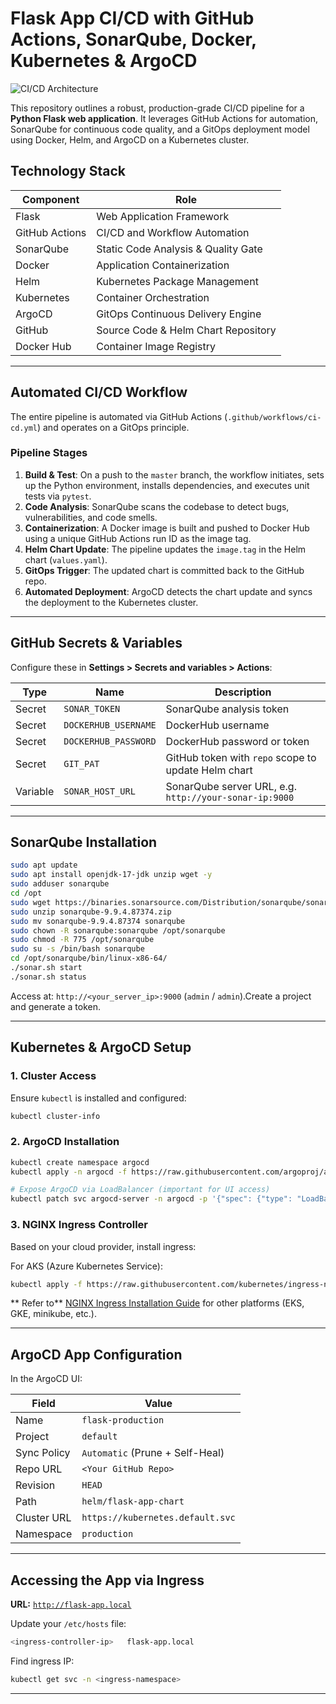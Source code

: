 
# Flask App CI/CD with GitHub Actions, SonarQube, Docker, Kubernetes & ArgoCD

![CI/CD Architecture](https://github.com/user-attachments/assets/a0710c79-d6b9-4336-98d8-09396fcbb163)

This repository outlines a robust, production-grade CI/CD pipeline for a **Python Flask web application**. It leverages GitHub Actions for automation, SonarQube for continuous code quality, and a GitOps deployment model using Docker, Helm, and ArgoCD on a Kubernetes cluster.

##  Technology Stack

| Component       | Role                                               |
|----------------|----------------------------------------------------|
| Flask          | Web Application Framework                          |
| GitHub Actions | CI/CD and Workflow Automation                      |
| SonarQube      | Static Code Analysis & Quality Gate                |
| Docker         | Application Containerization                       |
| Helm           | Kubernetes Package Management                      |
| Kubernetes     | Container Orchestration                            |
| ArgoCD         | GitOps Continuous Delivery Engine                  |
| GitHub         | Source Code & Helm Chart Repository                |
| Docker Hub     | Container Image Registry                           |

---

##  Automated CI/CD Workflow

The entire pipeline is automated via GitHub Actions (`.github/workflows/ci-cd.yml`) and operates on a GitOps principle.

### Pipeline Stages

1. **Build & Test**: On a push to the `master` branch, the workflow initiates, sets up the Python environment, installs dependencies, and executes unit tests via `pytest`.
2. **Code Analysis**: SonarQube scans the codebase to detect bugs, vulnerabilities, and code smells.
3. **Containerization**: A Docker image is built and pushed to Docker Hub using a unique GitHub Actions run ID as the image tag.
4. **Helm Chart Update**: The pipeline updates the `image.tag` in the Helm chart (`values.yaml`).
5. **GitOps Trigger**: The updated chart is committed back to the GitHub repo.
6. **Automated Deployment**: ArgoCD detects the chart update and syncs the deployment to the Kubernetes cluster.

---

##  GitHub Secrets & Variables

Configure these in **Settings > Secrets and variables > Actions**:

| Type       | Name                 | Description                                                |
|------------|----------------------|------------------------------------------------------------|
| Secret     | `SONAR_TOKEN`        | SonarQube analysis token                                   |
| Secret     | `DOCKERHUB_USERNAME` | DockerHub username                                         |
| Secret     | `DOCKERHUB_PASSWORD` | DockerHub password or token                                |
| Secret     | `GIT_PAT`            | GitHub token with `repo` scope to update Helm chart        |
| Variable   | `SONAR_HOST_URL`     | SonarQube server URL, e.g. `http://your-sonar-ip:9000`     |

---

##  SonarQube Installation

```bash
sudo apt update
sudo apt install openjdk-17-jdk unzip wget -y
sudo adduser sonarqube
cd /opt
sudo wget https://binaries.sonarsource.com/Distribution/sonarqube/sonarqube-9.9.4.87374.zip
sudo unzip sonarqube-9.9.4.87374.zip
sudo mv sonarqube-9.9.4.87374 sonarqube
sudo chown -R sonarqube:sonarqube /opt/sonarqube
sudo chmod -R 775 /opt/sonarqube
sudo su -s /bin/bash sonarqube
cd /opt/sonarqube/bin/linux-x86-64/
./sonar.sh start
./sonar.sh status
```

Access at: `http://<your_server_ip>:9000` (`admin` / `admin`).Create a project and generate a token.

---

##  Kubernetes & ArgoCD Setup

### 1. Cluster Access

Ensure `kubectl` is installed and configured:

```bash
kubectl cluster-info
```

### 2. ArgoCD Installation

```bash
kubectl create namespace argocd
kubectl apply -n argocd -f https://raw.githubusercontent.com/argoproj/argo-cd/stable/manifests/install.yaml

# Expose ArgoCD via LoadBalancer (important for UI access)
kubectl patch svc argocd-server -n argocd -p '{"spec": {"type": "LoadBalancer"}}'
```

### 3. NGINX Ingress Controller

Based on your cloud provider, install ingress:

For AKS (Azure Kubernetes Service):

```bash
kubectl apply -f https://raw.githubusercontent.com/kubernetes/ingress-nginx/controller-v1.13.0/deploy/static/provider/cloud/deploy.yaml
```

** Refer to** [NGINX Ingress Installation Guide](https://kubernetes.github.io/ingress-nginx/deploy/) for other platforms (EKS, GKE, minikube, etc.).

---

##  ArgoCD App Configuration

In the ArgoCD UI:

| Field             | Value                              |
|------------------|------------------------------------|
| Name              | `flask-production`                |
| Project           | `default`                         |
| Sync Policy       | `Automatic` (Prune + Self-Heal)   |
| Repo URL          | `<Your GitHub Repo>`              |
| Revision          | `HEAD`                            |
| Path              | `helm/flask-app-chart`            |
| Cluster URL       | `https://kubernetes.default.svc`  |
| Namespace         | `production`                      |

---

##  Accessing the App via Ingress

**URL:** [`http://flask-app.local`](http://flask-app.local)

Update your `/etc/hosts` file:

```bash
<ingress-controller-ip>   flask-app.local
```

Find ingress IP:

```bash
kubectl get svc -n <ingress-namespace>
```

---
